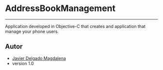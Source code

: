# AddressBookManagement
---

Application developed in Objective-C that creates and application that manage your phone users.


Autor
---
* [Javier Delgado Magdalena](http://www.linkedin.com/pub/javier-delgado-magdalena/33/9a1/226)
* version 1.0
